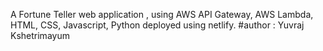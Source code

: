 A Fortune Teller web application , using AWS API Gateway, AWS Lambda, HTML, CSS, Javascript, Python deployed using netlify.
#author : Yuvraj Kshetrimayum

